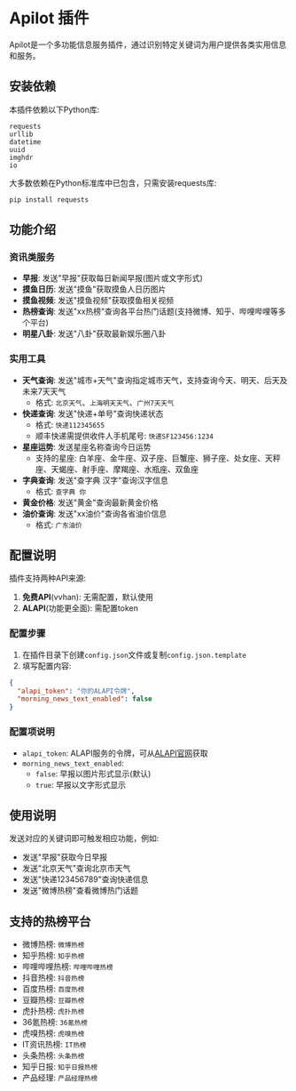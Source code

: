 # Apilot 插件

Apilot是一个多功能信息服务插件，通过识别特定关键词为用户提供各类实用信息和服务。

## 安装依赖

本插件依赖以下Python库:
```
requests
urllib
datetime
uuid
imghdr
io
```

大多数依赖在Python标准库中已包含，只需安装requests库:
```bash
pip install requests
```

## 功能介绍

### 资讯类服务
- **早报**: 发送"早报"获取每日新闻早报(图片或文字形式)
- **摸鱼日历**: 发送"摸鱼"获取摸鱼人日历图片
- **摸鱼视频**: 发送"摸鱼视频"获取摸鱼相关视频
- **热榜查询**: 发送"xx热榜"查询各平台热门话题(支持微博、知乎、哔哩哔哩等多个平台)
- **明星八卦**: 发送"八卦"获取最新娱乐圈八卦

### 实用工具
- **天气查询**: 发送"城市+天气"查询指定城市天气，支持查询今天、明天、后天及未来7天天气
  - 格式: `北京天气`、`上海明天天气`、`广州7天天气`
- **快递查询**: 发送"快递+单号"查询快递状态
  - 格式: `快递112345655`
  - 顺丰快递需提供收件人手机尾号: `快递SF123456:1234`
- **星座运势**: 发送星座名称查询今日运势
  - 支持的星座: 白羊座、金牛座、双子座、巨蟹座、狮子座、处女座、天秤座、天蝎座、射手座、摩羯座、水瓶座、双鱼座
- **字典查询**: 发送"查字典 汉字"查询汉字信息
  - 格式: `查字典 你`
- **黄金价格**: 发送"黄金"查询最新黄金价格
- **油价查询**: 发送"xx油价"查询各省油价信息
  - 格式: `广东油价`

## 配置说明

插件支持两种API来源:
1. **免费API**(vvhan): 无需配置，默认使用
2. **ALAPI**(功能更全面): 需配置token

### 配置步骤
1. 在插件目录下创建`config.json`文件或复制`config.json.template`
2. 填写配置内容:
```json
{
  "alapi_token": "你的ALAPI令牌",
  "morning_news_text_enabled": false
}
```

### 配置项说明
- `alapi_token`: ALAPI服务的令牌，可从[ALAPI官网](https://alapi.cn)获取
- `morning_news_text_enabled`: 
  - `false`: 早报以图片形式显示(默认)
  - `true`: 早报以文字形式显示

## 使用说明

发送对应的关键词即可触发相应功能，例如:
- 发送"早报"获取今日早报
- 发送"北京天气"查询北京市天气
- 发送"快递123456789"查询快递信息
- 发送"微博热榜"查看微博热门话题

## 支持的热榜平台

- 微博热榜: `微博热榜`
- 知乎热榜: `知乎热榜`
- 哔哩哔哩热榜: `哔哩哔哩热榜`
- 抖音热榜: `抖音热榜`
- 百度热榜: `百度热榜`
- 豆瓣热榜: `豆瓣热榜`
- 虎扑热榜: `虎扑热榜`
- 36氪热榜: `36氪热榜`
- 虎嗅热榜: `虎嗅热榜`
- IT资讯热榜: `IT热榜`
- 头条热榜: `头条热榜`
- 知乎日报: `知乎日报热榜`
- 产品经理: `产品经理热榜` 